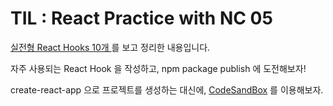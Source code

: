 # TIL : React Practice with NC 05

[실전형 React Hooks 10개 ](https://nomadcoders.co/react-hooks-introduction) 를 보고 정리한 내용입니다.  

자주 사용되는 React Hook 을 작성하고, npm package publish 에 도전해보자!

create-react-app 으로 프로젝트를 생성하는 대신에, [CodeSandBox](https://codesandbox.io/) 를 이용해보자. 



